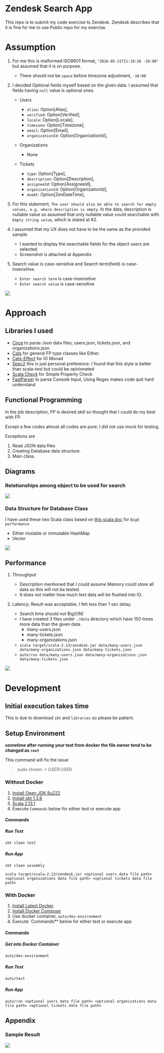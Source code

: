 # Zendesk Search App
This repo is to submit my code exercise to Zendesk.
Zendesk describes that it is fine for me to use Public repo for my exercise.

# Assumption
1. For me this is malformed ISO8601 format, `"2016-05-21T11:10:28 -10:00"` but assumed that it is on purpose.
   - There should not be `space` before timezone adjustment, `-10:00`

2. I decided Optional fields myself based on the given data. I assumed that fields having `null` value is optional ones.

   - Users
     - `alias`: Option[Alias],
     - `verified`: Option[Verified],
     - `locale`: Option[Locale],
     - `timezone`: Option[Timezone],
     - `email`: Option[Email],
     - `organizationId`: Option[OrganizationId],

   - Organizations
     - None

   - Tickets
     - `type`: Option[Type],
     - `description`: Option[Description],
     - `assigneeId`: Option[AssigneeId],
     - `organizationId`: Option[OrganizationId],
     - `dueAt`: Option[ZenDateTime],

3. For this statement, `The user should also be able to search for empty values, e.g. where description is empty`.
   In the data, description is nullable value so assumed that only nullable value could searchable with `Empty string value`, which is stated at #2.

4. I assumed that my UX does not have to be the same as the provided sample.
   - I wanted to display the searchable fields for the object users are selected.
   - Screenshot is attached at Appendix

5. Search value is case-sensitive and Search term(field) is case-insensitive.
   
   - `Enter search term` is case-insensitive
   - `Enter search value` is case-sensitive
   
![](./resources/search.png)

# Approach

## Libraries I used
- [Circe](https://circe.github.io/circe/) to parse Json data files; users.json, tickets.json, and organizations.json
- [Cats](https://typelevel.org/cats/) for general FP type classes like Either.
- [Cats-Effect](https://typelevel.org/cats-effect/) for IO Monad
- [Spec2](https://etorreborre.github.io/specs2/) this is just personal preference. I found that this style is better than scala-test but could be opinionated
- [Scala Check](http://www.scalacheck.org/) for Simple Property Check
- [FastParser](http://www.lihaoyi.com/fastparse/#FastParse2.2.2) to parse Console Input, Using Regex makes code quit hard understand

## Functional Programming
In the job description, FP is desired skill so thought that I could do my best with FP.

Except a few codes almost all codes are pure; I did not use mock for testing.

Exceptions are
1. Read JSON data files
2. Creating Database data structure.
3. Main class.

## Diagrams

### Relationships among object to be used for search
![](./resources/Relationships.png)

### Data Structure for Database Class
I have used these two Scala class based on [this scala doc](https://docs.scala-lang.org/overviews/collections-2.13/performance-characteristics.html) for `BigO performance`
- Either mutable or immutable HashMap
- Vector

![](./resources/Database_Internal.jpg)

## Performance
1. Throughput
   - Description mentioned that I could assume Memory could store all data so this will not be tested.
   - It does not matter how much text data will be flushed into IO.

2. Latency; Result was acceptable, I felt less than 1 sec delay.
   - Search time should not BigO(N)
   - I have created 3 files under `./data` directory which have 150 times more data than the given data.
       - many-users.json
       - many-tickets.json
       - many-organizations.json
   - `scala target/scala-2.13/zendesk.jar data/many-users.json data/many-organizations.json data/many-tickets.json`
   - `auto/run data/many-users.json data/many-organizations.json data/many-tickets.json`
   
![](./resources/test-machine.png)


# Development

## Initial execution takes time
This is due to download `sbt` and `libraries` so please be patient.

## Setup Environment
**sometime after running your test from docker the file owner tend to be changed as `root`**

This command will fix the issue

> sudo chown -r $USER:$USER .
>
### Without Docker
1. [Install Open JDK 8u222](https://openjdk.java.net/install/)
2. [Install sbt 1.3.6](https://www.scala-sbt.org/)
2. [Scala 2.13.1](https://www.scala-lang.org/)
4. Execute `Commands` below for either test or execute app

#### Commands

##### Run Test

`sbt clean test`

##### Run App

`sbt clean assembly`

`scala target/scala-2.13/zendesk.jar <optional users data file path> <optional organizations data file path> <optional tickets data file path>`

### With Docker
1. [Install Latest Docker](https://docs.docker.com/v17.12/install/)
2. [Install Docker Compose](https://docs.docker.com/compose/install/)
3. Use docker container, `auto/dev-environment`
4. Execute `Commands** below for either test or execute app

#### Commands

##### Get into Docker Container
`auto/dev-environment`

##### Run Test
`auto/test`

##### Run App
`auto/run <optional users data file path> <optional organizations data file path> <optional tickets data file path>`

## Appendix

### Sample Result
![](./resources/SampleResult.png)
